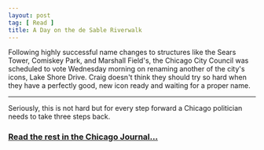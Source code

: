 ```yaml
---
layout: post
tag: [ Read ]
title: A Day on the de Sable Riverwalk
---
```


Following highly successful name changes to structures like the Sears Tower, Comiskey Park, and Marshall Field's, the Chicago City Council was scheduled to vote Wednesday morning on renaming another of the city's icons, Lake Shore Drive. Craig doesn't think they should try so hard when they have a perfectly good, new icon ready and waiting for a proper name.

---

Seriously, this is not hard but for every step forward a Chicago politician needs to take three steps back.<br>

<h3><a href="https://www.chicagojournal.com/opinion-a-day-on-the-de-sable-riverwalk/">Read the rest in the Chicago Journal...</a></h3>

<br/>
